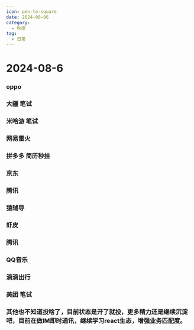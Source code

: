 ```yaml
---
icon: pen-to-square
date: 2024-08-06
category:
  - 秋招
tag:
  - 日常
---
```

# 2024-08-6
### oppo 
### 大疆  笔试
### 米哈游 笔试
### 网易雷火
### 拼多多 简历秒挂
### 京东
### 腾讯
### 猿辅导
### 虾皮
### 腾讯
### QQ音乐
### 滴滴出行
### 美团 笔试

### 其他也不知道投啥了，目前状态是开了就投，更多精力还是继续沉淀吧，目前在做IM即时通讯，继续学习react生态，增强业务匹配度。